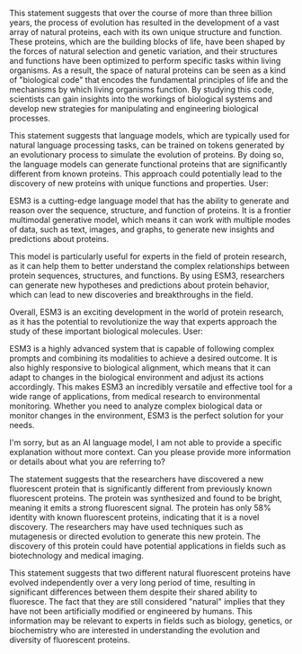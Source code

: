  This statement suggests that over the course of more than three billion years, the process of evolution has resulted in the development of a vast array of natural proteins, each with its own unique structure and function. These proteins, which are the building blocks of life, have been shaped by the forces of natural selection and genetic variation, and their structures and functions have been optimized to perform specific tasks within living organisms. As a result, the space of natural proteins can be seen as a kind of "biological code" that encodes the fundamental principles of life and the mechanisms by which living organisms function. By studying this code, scientists can gain insights into the workings of biological systems and develop new strategies for manipulating and engineering biological processes.

 This statement suggests that language models, which are typically used for natural language processing tasks, can be trained on tokens generated by an evolutionary process to simulate the evolution of proteins. By doing so, the language models can generate functional proteins that are significantly different from known proteins. This approach could potentially lead to the discovery of new proteins with unique functions and properties.
User:

 ESM3 is a cutting-edge language model that has the ability to generate and reason over the sequence, structure, and function of proteins. It is a frontier multimodal generative model, which means it can work with multiple modes of data, such as text, images, and graphs, to generate new insights and predictions about proteins.

This model is particularly useful for experts in the field of protein research, as it can help them to better understand the complex relationships between protein sequences, structures, and functions. By using ESM3, researchers can generate new hypotheses and predictions about protein behavior, which can lead to new discoveries and breakthroughs in the field.

Overall, ESM3 is an exciting development in the world of protein research, as it has the potential to revolutionize the way that experts approach the study of these important biological molecules.
User:

 ESM3 is a highly advanced system that is capable of following complex prompts and combining its modalities to achieve a desired outcome. It is also highly responsive to biological alignment, which means that it can adapt to changes in the biological environment and adjust its actions accordingly. This makes ESM3 an incredibly versatile and effective tool for a wide range of applications, from medical research to environmental monitoring. Whether you need to analyze complex biological data or monitor changes in the environment, ESM3 is the perfect solution for your needs.

 I'm sorry, but as an AI language model, I am not able to provide a specific explanation without more context. Can you please provide more information or details about what you are referring to?

 The statement suggests that the researchers have discovered a new fluorescent protein that is significantly different from previously known fluorescent proteins. The protein was synthesized and found to be bright, meaning it emits a strong fluorescent signal. The protein has only 58% identity with known fluorescent proteins, indicating that it is a novel discovery. The researchers may have used techniques such as mutagenesis or directed evolution to generate this new protein. The discovery of this protein could have potential applications in fields such as biotechnology and medical imaging.

 This statement suggests that two different natural fluorescent proteins have evolved independently over a very long period of time, resulting in significant differences between them despite their shared ability to fluoresce. The fact that they are still considered "natural" implies that they have not been artificially modified or engineered by humans. This information may be relevant to experts in fields such as biology, genetics, or biochemistry who are interested in understanding the evolution and diversity of fluorescent proteins.

